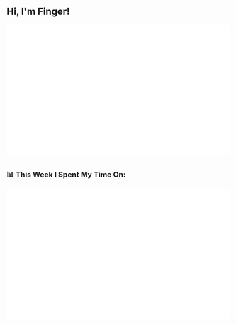 <h2> Hi, I'm Finger!</h2>

<img align="right" src="https://raw.githubusercontent.com/spianmo/github-stats/master/generated/overview.svg#gh-light-mode-only">

<!-- <img align="right" height="160em" src="https://github-readme-stats-eight-theta.vercel.app/api/top-langs/?username=spianmo&layout=compact&langs_count=8&theme=algolia"/>	 -->
	
```go
package main

type Me struct {
	Name   string
	Job    string
	Code   string
	Skills string
}

func main() {
	me := &Me{
		Name:   "Finger",
		Job:    "Client-side Engineer",
		Code:   "Java and C++ and Others",
		Skills: "Android Security NLP ^o^",
	}
	_ = me
}
```


<h3>📊 This Week I Spent My Time On:</h3>
<img align='right' src="https://raw.githubusercontent.com/spianmo/github-stats/master/generated/languages.svg#gh-light-mode-only">

<!--START_SECTION:waka-->

```txt
Java                   10 hrs 23 mins  ██████████████░░░░░░░░░░░   56.27 %
C++                    2 hrs 16 mins   ███░░░░░░░░░░░░░░░░░░░░░░   12.31 %
Vue.js                 1 hr 28 mins    ██░░░░░░░░░░░░░░░░░░░░░░░   07.98 %
XML                    46 mins         █░░░░░░░░░░░░░░░░░░░░░░░░   04.19 %
ObjectiveC             38 mins         █░░░░░░░░░░░░░░░░░░░░░░░░   03.47 %
```

<!--END_SECTION:waka-->
